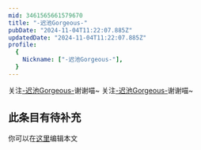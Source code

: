 ```yaml
---
mid: 3461565661579670
title: "-迟池Gorgeous-"
pubDate: "2024-11-04T11:22:07.885Z"
updatedDate: "2024-11-04T11:22:07.885Z"
profile:
  {
    Nickname: ["-迟池Gorgeous-"],
  }
---
```


关注[-迟池Gorgeous-](https://space.bilibili.com/3461565661579670)谢谢喵~ 关注[-迟池Gorgeous-](https://space.bilibili.com/3461565661579670)谢谢喵~

## 此条目有待补充
你可以在[这里](https://github.com/Yuhanawa/VTuber.ICU/edit/master/src/content/v/-迟池Gorgeous-/index.md)编辑本文
